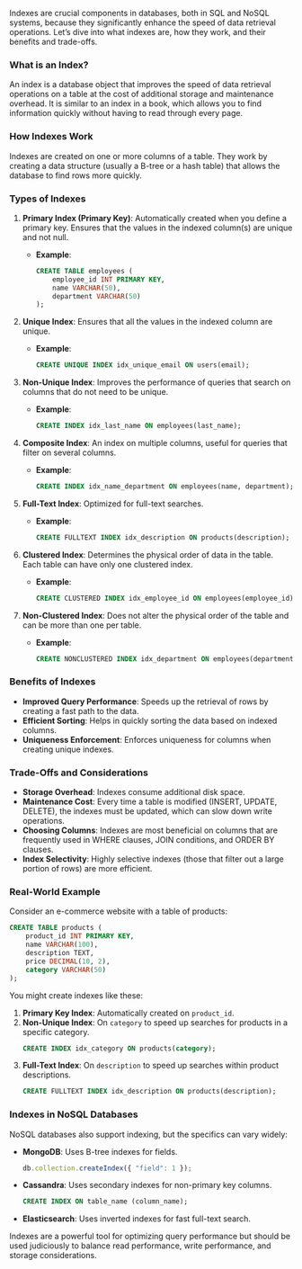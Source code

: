 
Indexes are crucial components in databases, both in SQL and NoSQL systems, because they significantly enhance the speed of data retrieval operations. Let’s dive into what indexes are, how they work, and their benefits and trade-offs.

### What is an Index?
An index is a database object that improves the speed of data retrieval operations on a table at the cost of additional storage and maintenance overhead. It is similar to an index in a book, which allows you to find information quickly without having to read through every page.

### How Indexes Work
Indexes are created on one or more columns of a table. They work by creating a data structure (usually a B-tree or a hash table) that allows the database to find rows more quickly.

### Types of Indexes
1. **Primary Index (Primary Key)**: Automatically created when you define a primary key. Ensures that the values in the indexed column(s) are unique and not null.
   - **Example**:
     ```sql
     CREATE TABLE employees (
         employee_id INT PRIMARY KEY,
         name VARCHAR(50),
         department VARCHAR(50)
     );
     ```

2. **Unique Index**: Ensures that all the values in the indexed column are unique.
   - **Example**:
     ```sql
     CREATE UNIQUE INDEX idx_unique_email ON users(email);
     ```

3. **Non-Unique Index**: Improves the performance of queries that search on columns that do not need to be unique.
   - **Example**:
     ```sql
     CREATE INDEX idx_last_name ON employees(last_name);
     ```

4. **Composite Index**: An index on multiple columns, useful for queries that filter on several columns.
   - **Example**:
     ```sql
     CREATE INDEX idx_name_department ON employees(name, department);
     ```

5. **Full-Text Index**: Optimized for full-text searches.
   - **Example**:
     ```sql
     CREATE FULLTEXT INDEX idx_description ON products(description);
     ```

6. **Clustered Index**: Determines the physical order of data in the table. Each table can have only one clustered index.
   - **Example**:
     ```sql
     CREATE CLUSTERED INDEX idx_employee_id ON employees(employee_id);
     ```

7. **Non-Clustered Index**: Does not alter the physical order of the table and can be more than one per table.
   - **Example**:
     ```sql
     CREATE NONCLUSTERED INDEX idx_department ON employees(department);
     ```

### Benefits of Indexes
- **Improved Query Performance**: Speeds up the retrieval of rows by creating a fast path to the data.
- **Efficient Sorting**: Helps in quickly sorting the data based on indexed columns.
- **Uniqueness Enforcement**: Enforces uniqueness for columns when creating unique indexes.

### Trade-Offs and Considerations
- **Storage Overhead**: Indexes consume additional disk space.
- **Maintenance Cost**: Every time a table is modified (INSERT, UPDATE, DELETE), the indexes must be updated, which can slow down write operations.
- **Choosing Columns**: Indexes are most beneficial on columns that are frequently used in WHERE clauses, JOIN conditions, and ORDER BY clauses.
- **Index Selectivity**: Highly selective indexes (those that filter out a large portion of rows) are more efficient.

### Real-World Example
Consider an e-commerce website with a table of products:
```sql
CREATE TABLE products (
    product_id INT PRIMARY KEY,
    name VARCHAR(100),
    description TEXT,
    price DECIMAL(10, 2),
    category VARCHAR(50)
);
```
You might create indexes like these:
1. **Primary Key Index**: Automatically created on `product_id`.
2. **Non-Unique Index**: On `category` to speed up searches for products in a specific category.
   ```sql
   CREATE INDEX idx_category ON products(category);
   ```
3. **Full-Text Index**: On `description` to speed up searches within product descriptions.
   ```sql
   CREATE FULLTEXT INDEX idx_description ON products(description);
   ```

### Indexes in NoSQL Databases
NoSQL databases also support indexing, but the specifics can vary widely:
- **MongoDB**: Uses B-tree indexes for fields.
  ```javascript
  db.collection.createIndex({ "field": 1 });
  ```
- **Cassandra**: Uses secondary indexes for non-primary key columns.
  ```sql
  CREATE INDEX ON table_name (column_name);
  ```
- **Elasticsearch**: Uses inverted indexes for fast full-text search.

Indexes are a powerful tool for optimizing query performance but should be used judiciously to balance read performance, write performance, and storage considerations.
